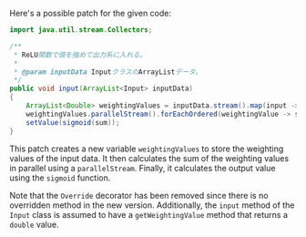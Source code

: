 Here's a possible patch for the given code:

```java
import java.util.stream.Collectors;

/**
 * ReLU関数で値を強めて出力系に入れる。
 *
 * @param inputData InputクラスのArrayListデータ。
 */
public void input(ArrayList<Input> inputData)
{
    ArrayList<Double> weightingValues = inputData.stream().map(input -> input.getWeightingValue()).collect(Collectors.toCollection(ArrayList::new));
    weightingValues.parallelStream().forEachOrdered(weightingValue -> sum += weightingValue);
    setValue(sigmoid(sum));
}
```

This patch creates a new variable `weightingValues` to store the weighting values of the input data. It then calculates the sum of the weighting values in parallel using a `parallelStream`. Finally, it calculates the output value using the `sigmoid` function.

Note that the `Override` decorator has been removed since there is no overridden method in the new version. Additionally, the `input` method of the `Input` class is assumed to have a `getWeightingValue` method that returns a `double` value.